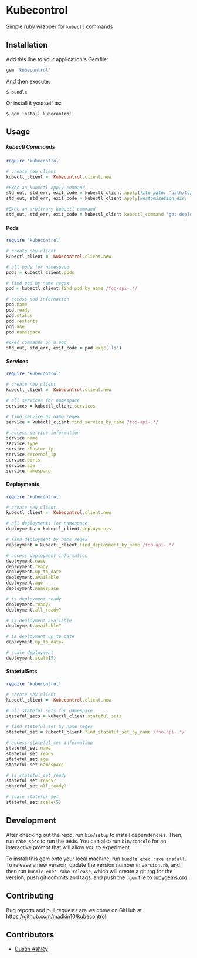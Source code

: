 # Kubecontrol

Simple ruby wrapper for `kubectl` commands

## Installation

Add this line to your application's Gemfile:

```ruby
gem 'kubecontrol'
```

And then execute:

    $ bundle

Or install it yourself as:

    $ gem install kubecontrol

## Usage

##### kubectl Commands
```ruby
require 'kubecontrol'

# create new client
kubectl_client =  Kubecontrol.client.new

#Exec an kubectl apply command
std_out, std_err, exit_code = kubectl_client.apply(file_path: 'path/to/deployment.yaml')
std_out, std_err, exit_code = kubectl_client.apply(kustomization_dir: 'path/to/kustomization_dir')

#Exec an arbitrary kubectl command
std_out, std_err, exit_code = kubectl_client.kubectl_command 'get deployments'
```

#### Pods

```ruby
require 'kubecontrol'

# create new client
kubectl_client =  Kubecontrol.client.new

# all pods for namespace
pods = kubectl_client.pods

# find pod by name regex
pod = kubectl_client.find_pod_by_name /foo-api-.*/

# access pod information
pod.name
pod.ready
pod.status
pod.restarts
pod.age
pod.namespace

#exec commands on a pod
std_out, std_err, exit_code = pod.exec('ls')
```

#### Services

```ruby
require 'kubecontrol'

# create new client
kubectl_client =  Kubecontrol.client.new

# all services for namespace
services = kubectl_client.services

# find service by name regex
service = kubectl_client.find_service_by_name /foo-api-.*/

# access service information
service.name
service.type
service.cluster_ip
service.external_ip
service.ports
service.age
service.namespace
```

#### Deployments

```ruby
require 'kubecontrol'

# create new client
kubectl_client =  Kubecontrol.client.new

# all deployments for namespace
deployments = kubectl_client.deployments

# find deployment by name regex
deployment = kubectl_client.find_deployment_by_name /foo-api-.*/

# access deployment information
deployment.name
deployment.ready
deployment.up_to_date
deployment.available
deployment.age
deployment.namespace

# is deployment ready
deployment.ready?
deployment.all_ready?

# is deployment available
deployment.available?

# is deployment up_to_date
deployment.up_to_date?

# scale deployment
deployment.scale(5)
```

#### StatefulSets

```ruby
require 'kubecontrol'

# create new client
kubectl_client =  Kubecontrol.client.new

# all stateful_sets for namespace
stateful_sets = kubectl_client.stateful_sets

# find stateful_set by name regex
stateful_set = kubectl_client.find_stateful_set_by_name /foo-api-.*/

# access stateful_set information
stateful_set.name
stateful_set.ready
stateful_set.age
stateful_set.namespace

# is stateful_set ready
stateful_set.ready?
stateful_set.all_ready?

# scale stateful_set
stateful_set.scale(5)
```

## Development

After checking out the repo, run `bin/setup` to install dependencies. Then, run `rake spec` to run the tests. You can also run `bin/console` for an interactive prompt that will allow you to experiment.

To install this gem onto your local machine, run `bundle exec rake install`. To release a new version, update the version number in `version.rb`, and then run `bundle exec rake release`, which will create a git tag for the version, push git commits and tags, and push the `.gem` file to [rubygems.org](https://rubygems.org).

## Contributing

Bug reports and pull requests are welcome on GitHub at https://github.com/madkin10/kubecontrol.

## Contributors
 - [Dustin Ashley](https://github.com/DustinAshley)
